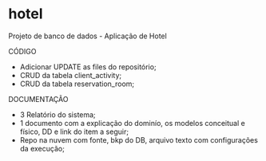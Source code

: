 # hotel
Projeto de banco de dados - Aplicação de Hotel

CÓDIGO
- Adicionar UPDATE as files do repositório;
- CRUD da tabela client_activity;
- CRUD da tabela reservation_room;

DOCUMENTAÇÃO
- 3 Relatório do sistema;
- 1 documento com a explicação do dominío, os modelos conceitual e físico, DD e link do item a seguir;
- Repo na nuvem com fonte, bkp do DB, arquivo texto com configurações da execução;
